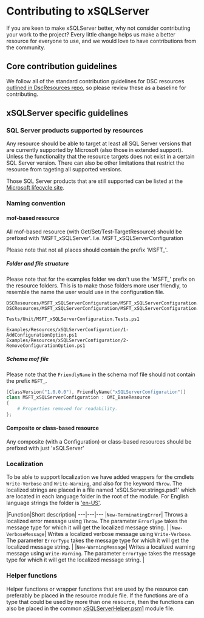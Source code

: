 # Contributing to xSQLServer

If you are keen to make xSQLServer better, why not consider contributing your work to the project? Every little change helps us make a better resource for everyone to use, and we would love to have contributions from the community.

## Core contribution guidelines

We follow all of the standard contribution guidelines for DSC resources [outlined in DscResources repo](https://github.com/PowerShell/DscResources/blob/master/CONTRIBUTING.md), so please review these as a baseline for contributing.

## xSQLServer specific guidelines

### SQL Server products supported by resources

Any resource should be able to target at least all SQL Server versions that are currently supported by Microsoft (also those in extended support).
Unless the functionality that the resource targets does not exist in a certain SQL Server version.
There can also be other limitations that restrict the resource from tageting all supported versions.

Those SQL Server products that are still supported can be listed at the [Microsoft lifecycle site](https://support.microsoft.com/en-us/lifecycle/search?alpha=SQL%20Server).

### Naming convention

#### mof-based resource

All mof-based resource (with Get/Set/Test-TargetResource) should be prefixed with 'MSFT_xSQLServer'. I.e. MSFT_xSQLServerConfiguration

Please note that not all places should contain the prefix 'MSFT_'.

##### Folder and file structure

Please note that for the examples folder we don't use the 'MSFT_' prefix on the resource folders.
This is to make those folders more user friendly, to resemble the name the user would use in the configuration file.

```Text
DSCResources/MSFT_xSQLServerConfiguration/MSFT_xSQLServerConfiguration.psm1
DSCResources/MSFT_xSQLServerConfiguration/MSFT_xSQLServerConfiguration.schema.mof

Tests/Unit/MSFT_xSQLServerConfiguration.Tests.ps1

Examples/Resources/xSQLServerConfiguration/1-AddConfigurationOption.ps1
Examples/Resources/xSQLServerConfiguration/2-RemoveConfigurationOption.ps1
```

##### Schema mof file

Please note that the `FriendlyName` in the schema mof file should not contain the prefix `MSFT_`.

```powershell
[ClassVersion("1.0.0.0"), FriendlyName("xSQLServerConfiguration")]
class MSFT_xSQLServerConfiguration : OMI_BaseResource
{
    # Properties removed for readability.
};
```

#### Composite or class-based resource

Any composite (with a Configuration) or class-based resources should be prefixed with just 'xSQLServer'

### Localization

To be able to support localization we have added wrappers for the cmdlets `Write-Verbose` and `Write-Warning`, and also for the keyword `Throw`.
The localized strings are placed in a file named 'xSQLServer.strings.psd1' which are located in each language folder in the root of the module. For English language strings the folder is ['en-US'](https://github.com/PowerShell/xSQLServer/blob/dev/en-US).

|Function|Short description|
---|---|---
|`New-TerminatingError`| Throws a localized error message using `Throw`. The parameter `ErrorType` takes the message type for which it will get the localized message string. |
|`New-VerboseMessage`| Writes a localized verbose message using `Write-Verbose`. The parameter `ErrorType` takes the message type for which it will get the localized message string. |
|`New-WarningMessage`| Writes a localized warning message using `Write-Warning`. The parameter `ErrorType` takes the message type for which it will get the localized message string. |

### Helper functions

Helper functions or wrapper functions that are used by the resource can preferably be placed in the resource module file. If the functions are of a type that could be used by more than
one resource, then the functions can also be placed in the common [xSQLServerHelper.psm1](https://github.com/PowerShell/xSQLServer/blob/dev/xSQLServerHelper.psm1) module file.
